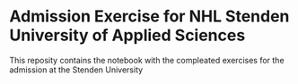 # Admission Exercise for NHL Stenden University of Applied Sciences

This reposity contains the notebook with the compleated exercises for the admission at the Stenden University 